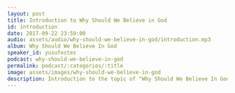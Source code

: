 ```yaml
---
layout: post
title: Introduction to Why Should We Believe in God
id: introduction
date: 2017-09-22 23:59:00
audio: assets/audio/why-should-we-believe-in-god/introduction.mp3
album: Why Should We Believe In God
speaker_id: yusufestes
podcast: why-should-we-believe-in-god
permalink: podcast/:categories/:title
image: assets/images/why-should-we-believe-in-god
description: Introduction to the topic of "Why Should We Believe In God".
---
```

